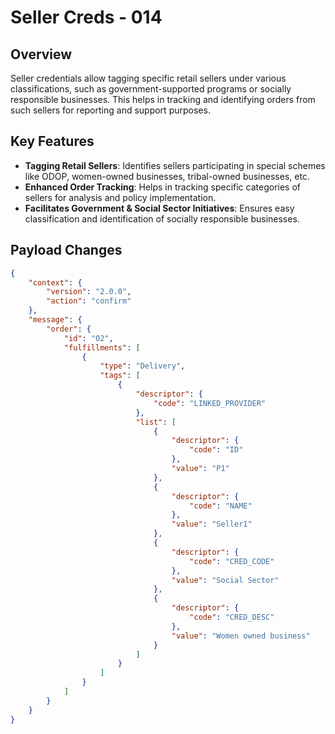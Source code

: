 # Seller Creds - 014

## Overview
Seller credentials allow tagging specific retail sellers under various classifications, such as government-supported programs or socially responsible businesses. This helps in tracking and identifying orders from such sellers for reporting and support purposes.

## Key Features
- **Tagging Retail Sellers**: Identifies sellers participating in special schemes like ODOP, women-owned businesses, tribal-owned businesses, etc.
- **Enhanced Order Tracking**: Helps in tracking specific categories of sellers for analysis and policy implementation.
- **Facilitates Government & Social Sector Initiatives**: Ensures easy classification and identification of socially responsible businesses.

## Payload Changes

```json
{
    "context": {
        "version": "2.0.0",
        "action": "confirm"
    },
    "message": {
        "order": {
            "id": "O2",
            "fulfillments": [
                {
                    "type": "Delivery",
                    "tags": [
                        {
                            "descriptor": {
                                "code": "LINKED_PROVIDER"
                            },
                            "list": [
                                {
                                    "descriptor": {
                                        "code": "ID"
                                    },
                                    "value": "P1"
                                },
                                {
                                    "descriptor": {
                                        "code": "NAME"
                                    },
                                    "value": "Seller1"
                                },
                                {
                                    "descriptor": {
                                        "code": "CRED_CODE"
                                    },
                                    "value": "Social Sector"
                                },
                                {
                                    "descriptor": {
                                        "code": "CRED_DESC"
                                    },
                                    "value": "Women owned business"
                                }
                            ]
                        }
                    ]
                }
            ]
        }
    }
}